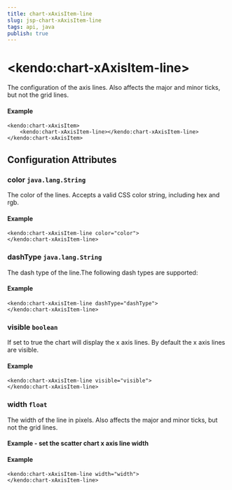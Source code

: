 ```yaml
---
title: chart-xAxisItem-line
slug: jsp-chart-xAxisItem-line
tags: api, java
publish: true
---
```


# \<kendo:chart-xAxisItem-line\>

The configuration of the axis lines. Also affects the major and minor ticks, but not the grid lines.

#### Example
    <kendo:chart-xAxisItem>
        <kendo:chart-xAxisItem-line></kendo:chart-xAxisItem-line>
    </kendo:chart-xAxisItem>

## Configuration Attributes

### color `java.lang.String`

The color of the lines. Accepts a valid CSS color string, including hex and rgb.

#### Example
    <kendo:chart-xAxisItem-line color="color">
    </kendo:chart-xAxisItem-line>

### dashType `java.lang.String`

The dash type of the line.The following dash types are supported:

#### Example
    <kendo:chart-xAxisItem-line dashType="dashType">
    </kendo:chart-xAxisItem-line>

### visible `boolean`

If set to true the chart will display the x axis lines. By default the x axis lines are visible.

#### Example
    <kendo:chart-xAxisItem-line visible="visible">
    </kendo:chart-xAxisItem-line>

### width `float`

The width of the line in pixels. Also affects the major and minor ticks, but not the grid lines.
#### Example - set the scatter chart x axis line width

#### Example
    <kendo:chart-xAxisItem-line width="width">
    </kendo:chart-xAxisItem-line>

